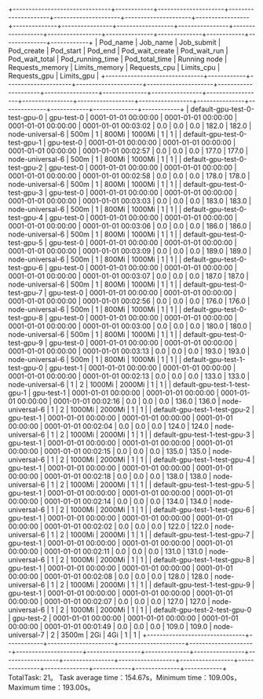 +-------------------------------+------------+---------------------+---------------------+---------------------+---------------------+-----------------+--------------+----------------+------------------+----------------+------------------+-----------------+---------------+--------------+------------+--------------+------------+
|            Pod_name           |  Job_name  |      Job_submit     |      Pod_create     |      Pod_start      |       Pod_end       | Pod_wait_create | Pod_wait_run | Pod_wait_total | Pod_running_time | Pod_total_time |   Running node   | Requests_memory | Limits_memory | Requests_cpu | Limits_cpu | Requests_gpu | Limits_gpu |
+-------------------------------+------------+---------------------+---------------------+---------------------+---------------------+-----------------+--------------+----------------+------------------+----------------+------------------+-----------------+---------------+--------------+------------+--------------+------------+
| default-gpu-test-0-test-gpu-0 | gpu-test-0 | 0001-01-01 00:00:00 | 0001-01-01 00:00:00 | 0001-01-01 00:00:00 | 0001-01-01 00:03:02 |       0.0       |     0.0      |      0.0       |      182.0       |     182.0      | node-universal-6 |       500m      |       1       |    800Mi     |   1000Mi   |      1       |     1      |
| default-gpu-test-0-test-gpu-1 | gpu-test-0 | 0001-01-01 00:00:00 | 0001-01-01 00:00:00 | 0001-01-01 00:00:00 | 0001-01-01 00:02:57 |       0.0       |     0.0      |      0.0       |      177.0       |     177.0      | node-universal-6 |       500m      |       1       |    800Mi     |   1000Mi   |      1       |     1      |
| default-gpu-test-0-test-gpu-2 | gpu-test-0 | 0001-01-01 00:00:00 | 0001-01-01 00:00:00 | 0001-01-01 00:00:00 | 0001-01-01 00:02:58 |       0.0       |     0.0      |      0.0       |      178.0       |     178.0      | node-universal-6 |       500m      |       1       |    800Mi     |   1000Mi   |      1       |     1      |
| default-gpu-test-0-test-gpu-3 | gpu-test-0 | 0001-01-01 00:00:00 | 0001-01-01 00:00:00 | 0001-01-01 00:00:00 | 0001-01-01 00:03:03 |       0.0       |     0.0      |      0.0       |      183.0       |     183.0      | node-universal-6 |       500m      |       1       |    800Mi     |   1000Mi   |      1       |     1      |
| default-gpu-test-0-test-gpu-4 | gpu-test-0 | 0001-01-01 00:00:00 | 0001-01-01 00:00:00 | 0001-01-01 00:00:00 | 0001-01-01 00:03:06 |       0.0       |     0.0      |      0.0       |      186.0       |     186.0      | node-universal-6 |       500m      |       1       |    800Mi     |   1000Mi   |      1       |     1      |
| default-gpu-test-0-test-gpu-5 | gpu-test-0 | 0001-01-01 00:00:00 | 0001-01-01 00:00:00 | 0001-01-01 00:00:00 | 0001-01-01 00:03:09 |       0.0       |     0.0      |      0.0       |      189.0       |     189.0      | node-universal-6 |       500m      |       1       |    800Mi     |   1000Mi   |      1       |     1      |
| default-gpu-test-0-test-gpu-6 | gpu-test-0 | 0001-01-01 00:00:00 | 0001-01-01 00:00:00 | 0001-01-01 00:00:00 | 0001-01-01 00:03:07 |       0.0       |     0.0      |      0.0       |      187.0       |     187.0      | node-universal-6 |       500m      |       1       |    800Mi     |   1000Mi   |      1       |     1      |
| default-gpu-test-0-test-gpu-7 | gpu-test-0 | 0001-01-01 00:00:00 | 0001-01-01 00:00:00 | 0001-01-01 00:00:00 | 0001-01-01 00:02:56 |       0.0       |     0.0      |      0.0       |      176.0       |     176.0      | node-universal-6 |       500m      |       1       |    800Mi     |   1000Mi   |      1       |     1      |
| default-gpu-test-0-test-gpu-8 | gpu-test-0 | 0001-01-01 00:00:00 | 0001-01-01 00:00:00 | 0001-01-01 00:00:00 | 0001-01-01 00:03:00 |       0.0       |     0.0      |      0.0       |      180.0       |     180.0      | node-universal-6 |       500m      |       1       |    800Mi     |   1000Mi   |      1       |     1      |
| default-gpu-test-0-test-gpu-9 | gpu-test-0 | 0001-01-01 00:00:00 | 0001-01-01 00:00:00 | 0001-01-01 00:00:00 | 0001-01-01 00:03:13 |       0.0       |     0.0      |      0.0       |      193.0       |     193.0      | node-universal-6 |       500m      |       1       |    800Mi     |   1000Mi   |      1       |     1      |
| default-gpu-test-1-test-gpu-0 | gpu-test-1 | 0001-01-01 00:00:00 | 0001-01-01 00:00:00 | 0001-01-01 00:00:00 | 0001-01-01 00:02:13 |       0.0       |     0.0      |      0.0       |      133.0       |     133.0      | node-universal-6 |        1        |       2       |    1000Mi    |   2000Mi   |      1       |     1      |
| default-gpu-test-1-test-gpu-1 | gpu-test-1 | 0001-01-01 00:00:00 | 0001-01-01 00:00:00 | 0001-01-01 00:00:00 | 0001-01-01 00:02:16 |       0.0       |     0.0      |      0.0       |      136.0       |     136.0      | node-universal-6 |        1        |       2       |    1000Mi    |   2000Mi   |      1       |     1      |
| default-gpu-test-1-test-gpu-2 | gpu-test-1 | 0001-01-01 00:00:00 | 0001-01-01 00:00:00 | 0001-01-01 00:00:00 | 0001-01-01 00:02:04 |       0.0       |     0.0      |      0.0       |      124.0       |     124.0      | node-universal-6 |        1        |       2       |    1000Mi    |   2000Mi   |      1       |     1      |
| default-gpu-test-1-test-gpu-3 | gpu-test-1 | 0001-01-01 00:00:00 | 0001-01-01 00:00:00 | 0001-01-01 00:00:00 | 0001-01-01 00:02:15 |       0.0       |     0.0      |      0.0       |      135.0       |     135.0      | node-universal-6 |        1        |       2       |    1000Mi    |   2000Mi   |      1       |     1      |
| default-gpu-test-1-test-gpu-4 | gpu-test-1 | 0001-01-01 00:00:00 | 0001-01-01 00:00:00 | 0001-01-01 00:00:00 | 0001-01-01 00:02:18 |       0.0       |     0.0      |      0.0       |      138.0       |     138.0      | node-universal-6 |        1        |       2       |    1000Mi    |   2000Mi   |      1       |     1      |
| default-gpu-test-1-test-gpu-5 | gpu-test-1 | 0001-01-01 00:00:00 | 0001-01-01 00:00:00 | 0001-01-01 00:00:00 | 0001-01-01 00:02:14 |       0.0       |     0.0      |      0.0       |      134.0       |     134.0      | node-universal-6 |        1        |       2       |    1000Mi    |   2000Mi   |      1       |     1      |
| default-gpu-test-1-test-gpu-6 | gpu-test-1 | 0001-01-01 00:00:00 | 0001-01-01 00:00:00 | 0001-01-01 00:00:00 | 0001-01-01 00:02:02 |       0.0       |     0.0      |      0.0       |      122.0       |     122.0      | node-universal-6 |        1        |       2       |    1000Mi    |   2000Mi   |      1       |     1      |
| default-gpu-test-1-test-gpu-7 | gpu-test-1 | 0001-01-01 00:00:00 | 0001-01-01 00:00:00 | 0001-01-01 00:00:00 | 0001-01-01 00:02:11 |       0.0       |     0.0      |      0.0       |      131.0       |     131.0      | node-universal-6 |        1        |       2       |    1000Mi    |   2000Mi   |      1       |     1      |
| default-gpu-test-1-test-gpu-8 | gpu-test-1 | 0001-01-01 00:00:00 | 0001-01-01 00:00:00 | 0001-01-01 00:00:00 | 0001-01-01 00:02:08 |       0.0       |     0.0      |      0.0       |      128.0       |     128.0      | node-universal-6 |        1        |       2       |    1000Mi    |   2000Mi   |      1       |     1      |
| default-gpu-test-1-test-gpu-9 | gpu-test-1 | 0001-01-01 00:00:00 | 0001-01-01 00:00:00 | 0001-01-01 00:00:00 | 0001-01-01 00:02:07 |       0.0       |     0.0      |      0.0       |      127.0       |     127.0      | node-universal-6 |        1        |       2       |    1000Mi    |   2000Mi   |      1       |     1      |
| default-gpu-test-2-test-gpu-0 | gpu-test-2 | 0001-01-01 00:00:00 | 0001-01-01 00:00:00 | 0001-01-01 00:00:00 | 0001-01-01 00:01:49 |       0.0       |     0.0      |      0.0       |      109.0       |     109.0      | node-universal-7 |        2        |     3500m     |     2Gi      |    4Gi     |      1       |     1      |
+-------------------------------+------------+---------------------+---------------------+---------------------+---------------------+-----------------+--------------+----------------+------------------+----------------+------------------+-----------------+---------------+--------------+------------+--------------+------------+
TotalTask: 21。
Task average time：154.67s，Minimum time：109.00s，Maximum time：193.00s。
